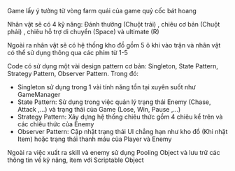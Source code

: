 Game lấy ý tưởng từ vòng farm quái của game quỷ cốc bát hoang

Nhân vật sẽ có 4 kỹ năng: Đánh thường (Chuột trái) , chiêu cơ bản (Chuột phải) , chiêu hỗ trợ di chuyển (Space) và ultimate (R)

Ngoài ra nhân vật sẽ có hệ thống kho đồ gồm 5 ô khi vào trận và nhân vật có thể sử dụng thông qua các phím từ 1-5

Code có sử dụng một vài design pattern cơ bản: Singleton, State Pattern, Strategy Pattern, Observer Pattern.
Trong đó:
+ Singleton sử dụng trong 1 vài tính năng tồn tại xuyên suốt như GameManager
+ State Pattern: Sử dụng trong việc quản lý trạng thái Enemy (Chase, Attack ,...) và trạng thái của Game (Lose, Win, Pause ,...)
+ Strategy Pattern: Xây dựng hệ thống chiêu thức gồm 4 chiêu kể trên và các chiêu thức của Enemy
+ Observer Pattern: Cập nhật trạng thái UI chẳng hạn như kho đồ (Khi nhặt Item) hoặc trạng thái thanh máu của Player và Enemy

Ngoài ra việc xuất ra skill và enemy sử dụng Pooling Object và lưu trữ các thông tin về kỹ năng, item với Scriptable Object
